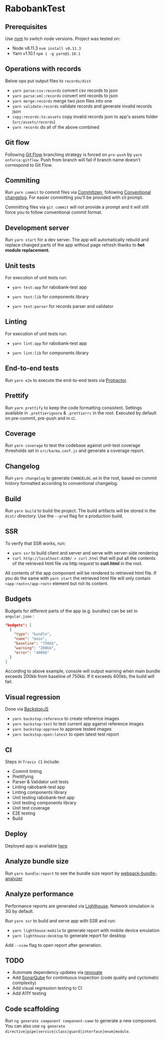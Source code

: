 # RabobankTest

## Prerequisites

Use [nvm](https://github.com/creationix/nvm) to switch node versions. Project was tested on:

- Node v8.11.3 `nvm install v8.11.3`
- Yarn v1.10.1 `npm i -g yarn@1.10.1`

## Operations with records

Below ops put output files to `records/dist`

- `yarn parse:csv:records` convert csv records to json
- `yarn parse:xml:records` convert xml records to json
- `yarn merge:records` merge two json files into one
- `yarn validate:records` validate records and generate invalid records json
- `copy:records:to:assets` copy invalid records json to app's assets folder (`src/assets/records`)
- `yarn records` do all of the above combined

## Git flow

Following [Git Flow](https://nvie.com/posts/a-successful-git-branching-model/) branching strategy is forced
on `pre-push` by `yarn enforce:gitflow`. Push from branch will fail if branch name doesn't correspond to Git Flow.

## Commiting

Run `yarn commit` to commit files via [Commitizen](https://github.com/commitizen/cz-cli),
following [Conventional changelog](https://github.com/conventional-changelog/conventional-changelog).
For easier committing you'll be provided with cli prompt.

Committing files via `git commit` will not provide a prompt and it will still force you to follow conventional commit format.

## Development server

Run `yarn start` for a dev server. The app will automatically rebuild and replace changed parts of the app without page refresh thanks to **hot module replacement**.

## Unit tests

For execution of unit tests run:

- `yarn test:app` for rabobank-test app

- `yarn test:lib` for components library

- `yarn test:parser` for records parser and validator

## Linting

For execution of unit tests run:

- `yarn lint:app` for rabobank-test app

- `yarn lint:lib` for components library

## End-to-end tests

Run `yarn e2e` to execute the end-to-end tests via [Protractor](http://www.protractortest.org/).

## Prettify

Run `yarn prettify` to keep the code formatting consistent. Settings available in `.prettierignore` & `.prettierrc` in the root.
Executed by default on pre-commit, pre-push and in ci.

## Coverage

Run `yarn coverage` to test the codebase against unit-test coverage thresholds set in `src/karma.conf.js` and generate a coverage report.

## Changelog

Run `yarn changelog` to generate `CHANGELOG.md` in the root, based on commit history formatted according to conventional changelog.

## Build

Run `yarn build` to build the project. The build artifacts will be stored in the `dist/` directory. Use the `--prod` flag for a production build.

## SSR

To verify that SSR works, run:

- `yarn ssr` to build client and server and serve with server-side rendering
- `curl http://localhost:4200/ > curl.html` that will put all the contents of the retrieved html file via http request to **curl.html** in the root.

All contents of the app component will be rendered to retrieved html file. If you do the same with `yarn start` the retrieved html file will only contain `<app-root></app-root>` element but not its content.

## Budgets

Budgets for different parts of the app (e.g. bundles) can be set in `angular.json` :

```json
"budgets": [
  {
    "type": "bundle",
    "name": "main",
    "baseline": "750kb",
    "warning": "200kb",
    "error": "400kb"
  }
]
```

According to above example, console will output warning when main bundle exceeds 200kb from baseline of 750kb. If it exceeds 400kb, the build will fail.

## Visual regression

Done via [BackstopJS](https://github.com/garris/BackstopJS)

- `yarn backstop:reference` to create reference images
- `yarn backstop:test` to test current app against reference images
- `yarn backstop:approve` to approve tested images
- `yarn backstop:open:latest` to open latest test report

## CI

Steps in `Travis CI` include:

- Commit linting
- Prettifying
- Parser & Validator unit tests
- Linting rabobank-test app
- Linting components library
- Unit testing rabobank-test app
- Unit testing components library
- Unit test coverage
- E2E testing
- Build

## Deploy

Deployed app is available [here](https://nongrata081.github.io/rabobank-test/)

## Analyze bundle size

Run `yarn bundle:report` to see the bundle size report by [webpack-bundle-analyzer](https://github.com/webpack-contrib/webpack-bundle-analyzer)

## Analyze performance

Performance reports are generated via [Lighthouse](https://github.com/GoogleChrome/lighthouse). Network simulation is 3G by default.

Run `yarn ssr` to build and serve app with SSR and run:

- `yarn lighthouse:mobile` to generate report with mobile device emulation
- `yarn lighthouse:desktop` to generate report for desktop

Add `--view` flag to open report after generation.

## TODO

- Automate dependency updates via [renovate](https://github.com/renovatebot/renovate)
- Add [SonarQube](https://github.com/SonarSource/sonarqube) for contintuous inspection (code quality and cyclomatic complexity)
- Add visual regression testing to CI
- Add A11Y testing

## Code scaffolding

Run `ng generate component component-name` to generate a new component. You can also use `ng generate directive|pipe|service|class|guard|interface|enum|module`.

